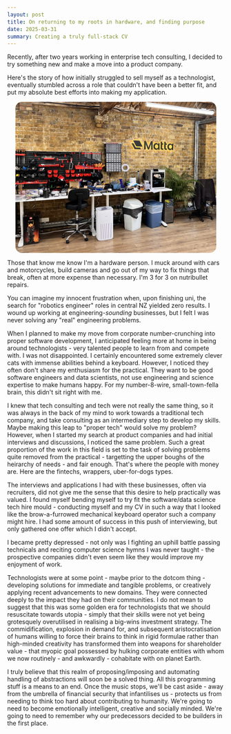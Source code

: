 ```yaml
---
layout: post
title: On returning to my roots in hardware, and finding purpose
date: 2025-03-31
summary: Creating a truly full-stack CV
---
```


Recently, after two years working in enterprise tech consulting, I decided to try something new and make a move into a product company.

Here's the story of how initially struggled to sell myself as a technologist, eventually stumbled across a role that couldn't have been a better fit, and put my absolute best efforts into making my application.

<div style="display: flex; justify-content: center; height: 350px;">
  <img src="/images/matta-application/office.jpeg" alt="The Office!" style="max-width: 100%; border-radius: 15px;">
</div>

Those that know me know I'm a hardware person. I muck around with cars and motorcycles, build cameras and go out of my way to fix things that break, often at more expense than necessary. I'm 3 for 3 on nutribullet repairs.

 <!-- Further to a proclivity for fixing real shit, I'd like to think I'm a very grounded person. I thrive in a tidy room, with oft-watered houseplants, well-loved coffee mugs, reliable tools and fewer, better products. I need a very convenient, spartan digital setup, and as little screen-time as possible. -->

You can imagine my innocent frustration when, upon finishing uni, the search for "robotics engineer" roles in central NZ yielded zero results. I wound up working at engineering-*sounding* businesses, but I felt I was never solving any "real" engineering problems.

When I planned to make my move from corporate number-crunching into proper software development, I anticipated feeling more at home in being around technologists - very talented people to learn from and compete with. I was not disappointed. I certainly encountered some extremely clever cats with immense abilities behind a keyboard. However, I noticed they often don't share my enthusiasm for the practical. They want to be good software engineers and data scientists, not use engineering and science expertise to make humans happy. For my number-8-wire, small-town-fella brain, this didn't sit right with me.

I knew that tech consulting and tech were not really the same thing, so it was always in the back of my mind to work towards a traditional tech company, and take consulting as an intermediary step to develop my skills. Maybe making this leap to "proper tech" would solve my problem? However, when I started my search at product companies and had initial interviews and discussions, I noticed the same problem. Such a great proportion of the work in this field is set to the task of solving problems quite removed from the practical - targetting the upper boughs of the heirarchy of needs - and fair enough. That's where the people with money are. Here are the fintechs, wrappers, uber-for-dogs types.

The interviews and applications I had with these businesses, often via recruiters, did not give me the sense that this desire to help practically was valued. I found myself bending myself to try fit the software/data science tech hire mould - conducting myself and my CV in such a way that I looked like the brow-a-furrowed mechanical keyboard operator such a company might hire. I had some amount of success in this push of interviewing, but only gathered one offer which I didn't accept.

I became pretty depressed - not only was I fighting an uphill battle passing technicals and reciting computer science hymns I was never taught - the prospective companies didn't even seem like they would improve my enjoyment of work.

Technologists were at some point - maybe prior to the dotcom thing - developing solutions for immediate and tangible problems, or creatively applying recent advancements to new domains. They were connected deeply to the impact they had on their communities. I do not mean to suggest that this was some golden era for technologists that we should resuscitate towards utopia - simply that their skills were not yet being grotesquely overutilised in realising a big-wins investment strategy. The commidification, explosion in demand for, and subsequent aristocratisation of humans willing to force their brains to think in rigid formulae rather than high-minded creativity has transformed them into weapons for shareholder value - that myopic goal possessed by hulking corporate entities with whom we now routinely - and awkwardly - cohabitate with on planet Earth.

I truly believe that this realm of proposing/imposing and automating handling of abstractions will soon be a solved thing. All this programming stuff is a means to an end. Once the music stops, we'll be cast aside - away from the umbrella of financial security that infantilises us - protects us from needing to think too hard about contributing to humanity. We're going to need to become emotionally intelligent, creative and socially minded. We're going to need to remember why our predecessors decided to be builders in the first place.

<!-- 
I've long held the belief, though, that there are still things we can and should work on - nearer the physical world - that would result in a profound improvement in our daily lives, even if on paper we'd get better ROI from developing LLM wrappers. For example, if I calculate the cost of taking a month off and riding my motorcycle around southern spain, it would never make sense versus investing in property. However, the nebulous worldliness and peace of mind one might gain from such an exercise in manipulation of one's physical surroundings and aesthetic experiences might inspire something down the track that's much more profitable. You cannot determine the value of these exercises. What, then, if we were to engage in the act of increasing the availability of healthy eating to those in lower socioeconomic conditions? This would target a lower area in the hierarchy of needs, where people are not paying from large wallets. To uplift the floor of sustenance from mass-produced food to healthy, home-cooked meals? What would the gains to humanity be from that? What if a young woman runs an extra kilometre one night because of it? Wakes up a minute earlier, having slept soundly, and in that minute realises the solution to a worldly problem?

What gains can be made from uplifting 

There is such value to be gained in the uncompressed, uncategorised and unconquered realm of chaotic reality. -->



<div style="display: flex; justify-content: center;">
    <model-viewer 
    src="/assets/files/env.glb" 
    alt="A 3D model" 
    camera-controls 
    exposure = "0.8"
    style="width: 75%; height: 300px;border-radius: 15px; overflow: hidden;">
    </model-viewer>
</div>





<!-- To detail about the build
- Design 
    - build plate constraints meant I couldn't make an actual envelope design
    - getting the plate finish on exposed faces by using a band rather than tub
    - cloning the font using a font tool
    - acrylic paint via syringes to get the attractive radius
    - 8x neodymium magnets to get the lid to adhere nicely
    - clearancing
- Legoman
    - fighting off kids in lego leicester square
- chocolate
    - NZ man
- Covering letter
    - shabooskie
- NFC tag
    - hidden application URL
    
 -->